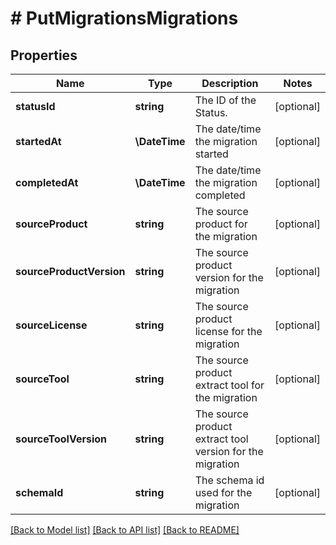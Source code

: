 # # PutMigrationsMigrations

## Properties

Name | Type | Description | Notes
------------ | ------------- | ------------- | -------------
**statusId** | **string** | The ID of the Status. | [optional]
**startedAt** | **\DateTime** | The date/time the migration started | [optional]
**completedAt** | **\DateTime** | The date/time the migration completed | [optional]
**sourceProduct** | **string** | The source product for the migration | [optional]
**sourceProductVersion** | **string** | The source product version for the migration | [optional]
**sourceLicense** | **string** | The source product license for the migration | [optional]
**sourceTool** | **string** | The source product extract tool for the migration | [optional]
**sourceToolVersion** | **string** | The source product extract tool version for the migration | [optional]
**schemaId** | **string** | The schema id used for the migration | [optional]

[[Back to Model list]](../../README.md#models) [[Back to API list]](../../README.md#endpoints) [[Back to README]](../../README.md)
